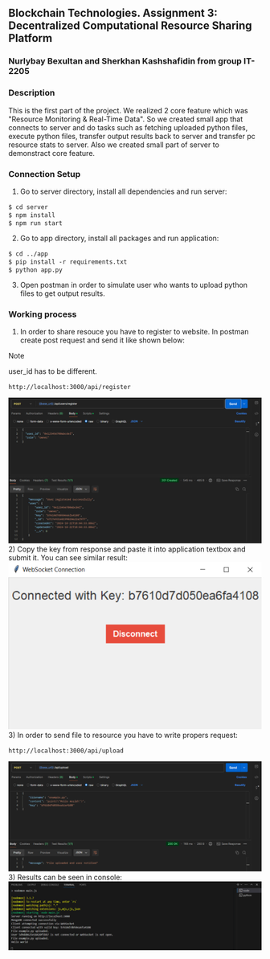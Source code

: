 ## Blockchain Technologies. Assignment 3: Decentralized Computational Resource Sharing Platform
### Nurlybay Bexultan and Sherkhan Kashshafidin from group IT-2205

### Description
This is the first part of the project. We realized 2 core feature which was "Resource Monitoring & Real-Time Data". So we created small app that connects to server and do tasks such as fetching uploaded python files, execute python files, transfer output results back to server and transfer pc resource stats to server. Also we created small part of server to demonstract core feature.

### Connection Setup
1) Go to server directory, install all dependencies and run server:
```
$ cd server
$ npm install
$ npm run start
```
2) Go to app directory, install all packages and run application:
```
$ cd ../app
$ pip install -r requirements.txt
$ python app.py
```
3) Open postman in order to simulate user who wants to upload python files to get output results.

### Working process

1) In order to share resouce you have to register to website. In postman create post request and send it like shown below:
> [!NOTE]
> user_id has to be different.
```
http://localhost:3000/api/register
```
![postman registration](images/register.png)
2) Copy the key from response and paste it into application textbox and submit it. You can see similar result:
![connected app](images/connected_app.png)
3) In order to send file to resource you have to write propers request:
```
http://localhost:3000/api/upload
```
![uploading file](images/upload_file.png)
3) Results can be seen in console:
![result output](images/result.png)
